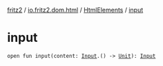 [fritz2](../../index.md) / [io.fritz2.dom.html](../index.md) / [HtmlElements](index.md) / [input](./input.md)

# input

`open fun input(content: `[`Input`](../-input/index.md)`.() -> `[`Unit`](https://kotlinlang.org/api/latest/jvm/stdlib/kotlin/-unit/index.html)`): `[`Input`](../-input/index.md)